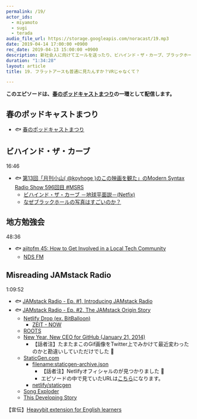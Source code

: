 ```yaml
---
permalink: /19/
actor_ids:
  - miyamoto
  - sugi
  - terada
audio_file_url: https://storage.googleapis.com/noracast/19.mp3
date: 2019-04-14 17:00:00 +0900
rec_date: 2019-04-13 15:00:00 +0900
description: 新社会人に向けてエールを送ったり、ビハインド・ザ・カーブ、ブラックホール、地方勉強会、JAMstack Radioなどについて話したりました。
duration: "1:34:28"
layout: article
title: 19. フラットアースも普通に見たんすか？VRじゃなくて？

---
```


**このエピソードは、[春のポッドキャストまつり](https://podcast-festival.firebaseapp.com/)の一環として配信します。**

## 春のポッドキャストまつり

- 🐟 [春のポッドキャストまつり](https://podcast-festival.firebaseapp.com/)

## ビハインド・ザ・カーブ

16:46

- 🐟 [第13回「月刊小山( @koyhoge )のこの映画を観た」のModern Syntax Radio Show 596回目 #MSRS](http://www.aivy.co.jp/BLOG_TEST/nagasawa/c/2019/04/13-koyhoge-modern-syntax-radio-show-596-msrs.html)
    - [ビハインド・ザ・カーブ －地球平面説－(Netfix)](https://www.netflix.com/jp/title/81015076)
    - [なぜブラックホールの写真はすごいのか？](https://www.gizmodo.jp/2019/04/black-holl-is-our-future.html)


## 地方勉強会

48:36

- 🐟 [ajitofm 45: How to Get Involved in a Local Tech Community](https://ajito.fm/45/)
    - [NDS FM](https://nagaokadevelopersstudy.github.io/ndsfm/)

## Misreading JAMstack Radio

1:09:52

- 🐟 [JAMstack Radio - Ep. #1, Introducing JAMstack Radio](https://www.heavybit.com/library/podcasts/jamstack-radio/ep-1-introducing-jamstack-radio/)
- 🐟 [JAMstack Radio - Ep. #2, The JAMstack Origin Story](https://www.heavybit.com/library/podcasts/jamstack-radio/ep-2-the-jamstack-origin-story/)
    - [Netlify Drop (ex. BitBalloon)](https://app.netlify.com/drop)
        - [ZEIT - NOW](https://zeit.co/now)
    - [ROOTS](http://roots.netlify.com/)
    - [New Year, New CEO for GitHub (January 21, 2014)](https://github.blog/2014-01-21-new-year-new-ceo-for-github/)
        - 【話者注】たまたまこのGif画像をTwitter上でみかけて最近変わったのかと勘違いしていただけでした 🙇
    - [StaticGen.com](http://www.staticgen.com)
        - [filename:staticgen-archive.json](https://gist.github.com/netlify-bot/99f2094783ddb2025bd1033f666c34cc)
            - 【話者注】Netlifyオフィシャルのが見つかりました 🙇
            - エピソードの中で見ていたURLは[こちら](https://gist.github.com/search?utf8=%E2%9C%93&q=filename%3Astaticgen-archive.json&ref=searchresults)になります。
        - [netlify/staticgen](https://github.com/netlify/staticgen)
    - [Song Exploder](http://songexploder.net/)
    - [This Developing Story](https://thisdevelopingstory.com/tds-54-matt-biilmann-from-netlify)

【宣伝】[Heavybit extension for English learners](https://chrome.google.com/webstore/detail/heavybit-extension-for-en/ahfgdgmheoejjllbgnkegimdiajihbee?hl=ja)